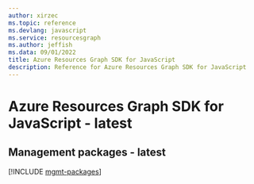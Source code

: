 ```yaml
---
author: xirzec
ms.topic: reference
ms.devlang: javascript
ms.service: resourcesgraph
ms.author: jeffish
ms.data: 09/01/2022
title: Azure Resources Graph SDK for JavaScript
description: Reference for Azure Resources Graph SDK for JavaScript
---
```

# Azure Resources Graph SDK for JavaScript - latest

## Management packages - latest
[!INCLUDE [mgmt-packages](resources-graph-mgmt-index.md)]
